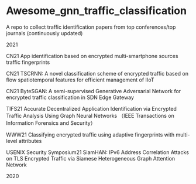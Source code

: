 # Awesome_gnn_traffic_classification

A repo to collect traffic identification papers from top conferences/top journals (continuously updated)

2021

CN21 App identification based on encrypted multi-smartphone sources traffic fingerprints

CN21 TSCRNN: A novel classification scheme of encrypted traffic based on flow spatiotemporal features for efficient management of IIoT

CN21 ByteSGAN: A semi-supervised Generative Adversarial Network for encrypted traffic classification in SDN Edge Gateway

TIFS21 Accurate Decentralized Application Identification via Encrypted Traffic Analysis Using Graph Neural Networks （IEEE Transactions on Information Forensics and Security）

WWW21 Classifying encrypted traffic using adaptive fingerprints with multi-level attributes

USENIX Security Symposium21 SiamHAN: IPv6 Address Correlation Attacks on TLS Encrypted Traffic via Siamese Heterogeneous Graph Attention Network

2020
